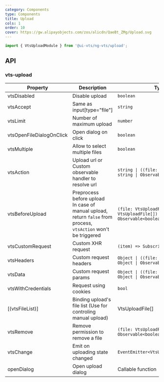 ```yaml
---
category: Components
type: Components
title: Upload
cols: 1
order: 10
cover: https://gw.alipayobjects.com/zos/alicdn/QaeBt_ZMg/Upload.svg
---
```


```ts
import { VtsUploadModule } from '@ui-vts/ng-vts/upload';
```

## API

### vts-upload
| Property | Description | Type | Default |
| -------- | ----------- | ---- | ------- |
| vtsDisabled | Disable upload | `boolean` | `false`
| vtsAccept | Same as input[type="file"] | `string` |
| vtsLimit | Number of maximum upload | `number` |
| vtsOpenFileDialogOnClick | Open dialog on click | `boolean` | `false`
| vtsMultiple | Allow to select multiple files | `boolean` | `false`
| vtsAction | Upload url or Custom observable handler to resolve url | `string \| ((file: VtsUploadFile) => string \| Observable<string>)` |
| vtsBeforeUpload | Preprocess before upload<br>In case of manual upload, return `false` from process, `vtsAction` won't be triggered | `(file: VtsUploadFile, fileList: VtsUploadFile[]) => boolean \| Observable<boolean>` |
| vtsCustomRequest | Custom XHR request | `(item) => Subscription` |
| vtsHeaders | Custom request headers | `Object \| ((file: VtsUploadFile) => Object \| Observable<{}>)` |
| vtsData | Custom request params | `Object \| ((file: VtsUploadFile) => Object \| Observable<{}>)` |
| vtsWithCredentials | Request using cookies | `bool` | `false`
| [(vtsFileList)] | Binding upload's file list (Use for controling manual upload) | VtsUploadFile[] |
| vtsRemove | Remove permission to remove a file | `(file: VtsUploadFile) => boolean \| Observable<boolean>` |
| vtsChange | Emit on uploading state changed | `EventEmitter<VtsUploadChangeParam>` |
| openDialog | Open upload dialog | Callable function |